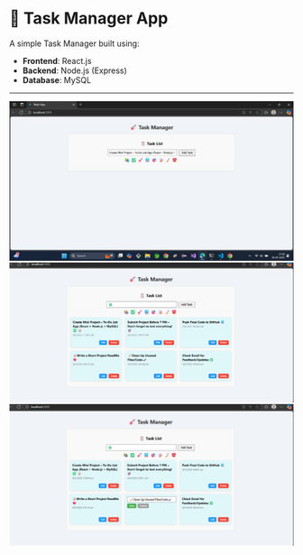 # 🚀 Task Manager App

A simple Task Manager built using:

- **Frontend**: React.js
- **Backend**: Node.js (Express)
- **Database**: MySQL

---
![image alt](https://github.com/AratiSomwanshi/to-doList/blob/main/task-frontend/image/Screenshot%202025-05-20%20175933.png)
![image alt](https://github.com/AratiSomwanshi/to-doList/blob/main/task-frontend/image/Screenshot%202025-05-20%20181558.png)
![image alt](https://github.com/AratiSomwanshi/to-doList/blob/main/task-frontend/image/Screenshot%202025-05-20%20181616.png)

